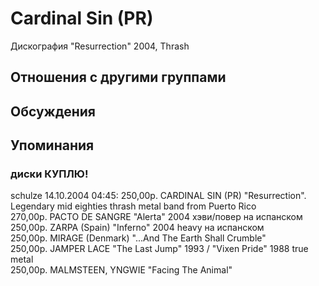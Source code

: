 # Cardinal Sin (PR)

Дискография
"Resurrection" 2004, Thrash

## Отношения с другими группами


## Обсуждения


## Упоминания

### диски КУПЛЮ!

schulze 14.10.2004 04:45:
 250,00р. 	CARDINAL SIN (PR) "Resurrection". Legendary mid eighties thrash metal band from Puerto Rico <BR> 270,00р. 	PACTO DE SANGRE "Alerta" 2004 хэви/повер на испанском<BR> 250,00р. 	ZARPA (Spain) "Inferno" 2004 heavy на испанском<BR> 250,00р. 	MIRAGE (Denmark) "...And The Earth Shall Crumble"<BR> 250,00р. 	JAMPER LACE "The Last Jump" 1993 / "Vixen Pride" 1988 true metal<BR> 250,00р. 	MALMSTEEN, YNGWIE "Facing The Animal"<BR><BR>


